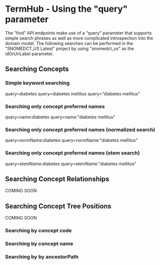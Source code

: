 TermHub - Using the "query" parameter
=====================================

The "find" API endpoints make use of a "query" parameter that supports
simple search phrases as well as more complicated introspection into the domain model.
The following searches can be performed in the "SNOMEDCT_US Latest" project by using
"snomedct_us" as the idOrUriLabel parameter.

## Searching Concepts

### Simple keyword searching

query=diabetes
query=diabetes mellitus 
query="diabetes mellitus"

### Searching only concept preferred names

query=name:diabetes
query=name:"diabetes mellitus"

### Searching only concept preferred names (normalized search)

query=normName:diabetes
query=normName:"diabetes mellitus"

### Searching only concept preferred names (stem search)

query=stemName:diabetes
query=stemName:"diabetes mellitus"

## Searching Concept Relationships

COMING SOON

## Searching Concept Tree Positions

COMING SOON

### Searching by concept code
### Searching by concept name
### Searching by by ancestorPath
